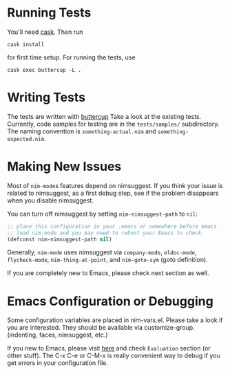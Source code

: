 Running Tests
=============

You'll need [cask](https://github.com/cask/cask). Then run

    cask install

for first time setup. For running the tests, use

    cask exec buttercup -L .

Writing Tests
=============

The tests are written with
[buttercup](https://github.com/jorgenschaefer/emacs-buttercup/) Take a
look at the existing tests. Currently, code samples for testing are in
the `tests/samples/` subdirectory. The naming convention is
`something-actual.nim` and `something-expected.nim`.

Making New Issues
=================

Most of `nim-mode`s features depend on nimsuggest. If you think your issue is
related to nimsuggest, as a first debug step, see if the problem disappears when
you disable nimsuggest.

You can turn off nimsuggest by setting `nim-nimsuggest-path` to `nil`:

```lisp
;; place this configuration in your .emacs or somewhere before emacs
;; load nim-mode and you may need to reboot your Emacs to check.
(defconst nim-nimsuggest-path nil)
```

Generally, `nim-mode` uses nimsuggest via `company-mode`, `eldoc-mode`,
`flycheck-mode`, `nim-thing-at-point`, and `nim-goto-sym` (goto definition).

If you are completely new to Emacs, please check next section as well.

Emacs Configuration or Debugging
================================

Some configuration variables are placed in nim-vars.el. Please take a look if
you are interested. They should be available via customize-group. (indenting,
faces, nimsuggest, etc.)

If you new to Emacs, please visit [here](https://github.com/chrisdone/elisp-guide)
and check `Evaluation` section (or other stuff). The C-x C-e or C-M-x
is really convenient way to debug if you get errors in your configuration file.
